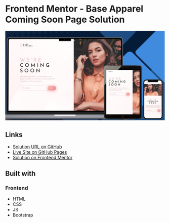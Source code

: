 # Frontend Mentor - Base Apparel Coming Soon Page Solution

![Design preview for the Base Apparel coming soon page challenge](./design/preview.png)

## Links

- [Solution URL on GitHub](https://github.com/TetianaAleks/fm-solutions-hub/tree/main/29-base-apparel-coming-soon)
- [Live Site on GitHub Pages](https://tetianaaleks.github.io/fm-solutions-hub/29-base-apparel-coming-soon/)
- [Solution on Frontend Mentor]() 

## Built with

### Frontend

- HTML
- CSS
- JS
- Bootstrap